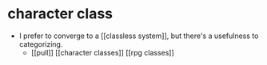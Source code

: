 # character class

- I prefer to converge to a [[classless system]], but there's a usefulness to categorizing.
  - [[pull]] [[character classes]] [[rpg classes]]

